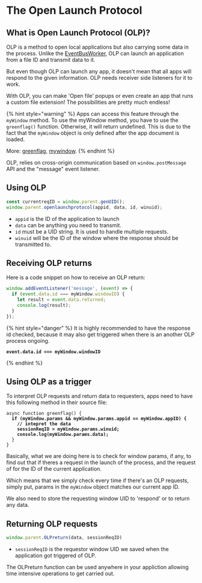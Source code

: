 # The Open Launch Protocol

## What is Open Launch Protocol (OLP)?

OLP is a method to open local applications but also carrying some data in the process. Unlike the [EventBusWorker](the-eventbusworker.md), OLP can launch an application from a file ID and transmit data to it.&#x20;

But even though OLP can launch any app, it doesn't mean that all apps will respond to the given information. OLP needs receiver side listeners for it to work.

With OLP, you can make 'Open file' popups or even create an app that runs a custom file extension! The possibilities are pretty much endless!

{% hint style="warning" %}
Apps can access this feature through the `myWindow` method. To use the myWindow method, you have to use the `greenflag()` function. Otherwise, it will return undefined. This is due to the fact that the `myWindow` object is only defined after the app document is loaded.

More: [greenflag](../timing.md), [mywindow](./).
{% endhint %}

OLP, relies on cross-origin communication based on `window.postMessage` API and the "message" event listener.&#x20;

## Using OLP

```javascript
const currentreqID = window.parent.genUID();
window.parent.openlaunchprotocol(appid, data, id, winuid);
```

* `appid` is the ID of the application to launch
* `data` can be anything you need to transmit.
* `id` must be a UID string. It is used to handle multiple requests.
* `winuid` will be the ID of the window where the response should be transmitted to.

## Receiving OLP returns

Here is a code snippet on how to receive an OLP return:

```javascript
window.addEventListener('message', (event) => {
  if (event.data.id === myWindow.windowID) {
    let result = event.data.returned;
    console.log(result);
  }
});
```

{% hint style="danger" %}
It is highly recommended to have the response id checked, because it may also get triggered when there is an another OLP process ongoing.

<pre class="language-javascript"><code class="lang-javascript"><strong>event.data.id === myWindow.windowID
</strong></code></pre>
{% endhint %}

## Using OLP as a trigger

To interpret OLP requests and return data to requesters, apps need to have this following method in their source file:

<pre class="language-javascript"><code class="lang-javascript">async function greenflag() {
<strong>  if (myWindow.params &#x26;&#x26; myWindow.params.appid == myWindow.appID) {
</strong><strong>    // intepret the data
</strong><strong>    sessionReqID = myWindow.params.winuid;
</strong><strong>    console.log(myWindow.params.data);
</strong>  }
}
</code></pre>

Basically, what we are doing here is to check for window params, if any, to find out that if theres a request in the launch of the process, and the request of for the ID of the current application.

Which means that we simply check every time if there's an OLP requests, simply put, params in the `myWindow` object matches our current app ID.

We also need to store the requesting window UID to 'respond' or to return any data.

## Returning OLP requests

```javascript
window.parent.OLPreturn(data, sessionReqID)
```

* `sessionReqID` is the requestor window UID we saved when the application got triggered of OLP.

The OLPreturn function can be used anywhere in your appliction allowing time intensive operations to get carried out.
